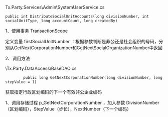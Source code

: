 Tx.Party.Services\Admin\SystemUserService.cs

```
public int DistributeSocialUnitAccounts(long divisionNumber, int socialUnitType, long accountCount, long createdBy)
```

1、使用事务 TransactionScope

定义变量 firstSocialUnitNumber    ：根据参数判断是非公还是社会组织的号码，分别从GetNextCorporationNumber和GetNextSocialOrganizationNumber中返回

2、调用方法

\Tx.Party.DataAccess\BaseDAO.cs

```
        public long GetNextCorporationNumber(long divisionNumber, long stepValue = 1)
```

获取指定行政区划编码的下一个有效非公企业编码

1、调用存储过程  p\_GetNextCorporationNumber ，加入参数 DivisionNumber（区划编码），StepValue（步长），NextNumber（下一个编码）


